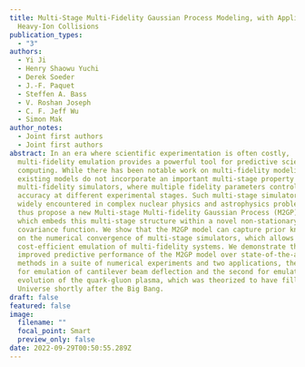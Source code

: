 ```yaml
---
title: Multi-Stage Multi-Fidelity Gaussian Process Modeling, with Application to
  Heavy-Ion Collisions
publication_types:
  - "3"
authors:
  - Yi Ji
  - Henry Shaowu Yuchi
  - Derek Soeder
  - J.-F. Paquet
  - Steffen A. Bass
  - V. Roshan Joseph
  - C. F. Jeff Wu
  - Simon Mak
author_notes:
  - Joint first authors
  - Joint first authors
abstract: In an era where scientific experimentation is often costly,
  multi-fidelity emulation provides a powerful tool for predictive scientific
  computing. While there has been notable work on multi-fidelity modeling,
  existing models do not incorporate an important multi-stage property of
  multi-fidelity simulators, where multiple fidelity parameters control for
  accuracy at different experimental stages. Such multi-stage simulators are
  widely encountered in complex nuclear physics and astrophysics problems. We
  thus propose a new Multi-stage Multi-fidelity Gaussian Process (M2GP) model,
  which embeds this multi-stage structure within a novel non-stationary
  covariance function. We show that the M2GP model can capture prior knowledge
  on the numerical convergence of multi-stage simulators, which allows for
  cost-efficient emulation of multi-fidelity systems. We demonstrate the
  improved predictive performance of the M2GP model over state-of-the-art
  methods in a suite of numerical experiments and two applications, the first
  for emulation of cantilever beam deflection and the second for emulating the
  evolution of the quark-gluon plasma, which was theorized to have filled the
  Universe shortly after the Big Bang.
draft: false
featured: false
image:
  filename: ""
  focal_point: Smart
  preview_only: false
date: 2022-09-29T00:50:55.289Z
---
```

